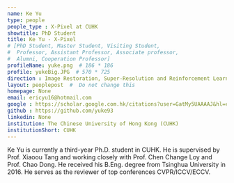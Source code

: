 ```yaml
---
name: Ke Yu
type: people
people_type : X-Pixel at CUHK
showtitle: PhD Student
title: Ke Yu - X-Pixel
# [PhD Student, Master Student, Visiting Student,
#  Professor, Assistant Professor, Associate professor,
#  Alumni, Cooperation Professor]
profileName: yuke.png  # 186 * 186
profile: yukeBig.JPG  # 570 * 725
direction : Image Restoration, Super-Resolution and Reinforcement Learning
layout: peoplepost  #  Do not change this
homepage: None
email: ericyu16@hotmail.com
google : https://scholar.google.com.hk/citations?user=GatMy5UAAAAJ&hl=en
github : https://github.com/yuke93
linkedin: None
institution: The Chinese University of Hong Kong (CUHK)
institutionShort: CUHK
---
```


Ke Yu is currently a third-year Ph.D. student in CUHK. He is supervised by Prof. Xiaoou Tang and working closely with Prof. Chen Change Loy and Prof. Chao Dong. He received his B.Eng. degree from Tsinghua University in 2016. He serves as the reviewer of top conferences CVPR/ICCV/ECCV.

